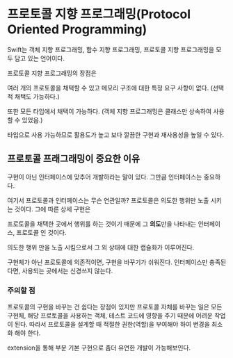 # 프로토콜 지향 프로그래밍(Protocol Oriented Programming)

Swift는 객체 지향 프로그래밍, 함수 지향 프로그래밍, 프로토콜 지향 프로그래밍을 모두 담고 있는 언어이다.



프로토콜 지향 프로그래밍의 장점은 

여러 개의 프로토콜을 채택할 수 있고 메모리 구조에 대한 특정 요구 사항이 없다. (선택적 채택도 가능하다.)

또한 모든 타입에서 채택이 가능하다. (객체 지향 프로그래밍은 클래스만 상속하여 사용할 수 있었음.)

타입으로 사용 가능하므로 활용도가 높고 보다 깔끔한 구현과 재사용성을 높일 수 있다. 

## 프로토콜 프래그래밍이 중요한 이유 

구현이 아닌 인터페이스에 맞추어 개발하라는 말이 있다. 그만큼 인터페이스는 중요하다. 

여기서 프로토콜과 인터페이스는 무슨 연관일까? 프로토콜은 의도한 행위만 노출 시키는 것이다. 그에 따른 상세 구현은

프로토콜을 채택한 곳에서 행위를 하는 것이기 때문에 그 **의도**만을 나타내는 인터페이스, 프로토콜 인 것이다. 



의도한 행위 만을 노출 시킴으로서 그 외 상태에 대한 캡슐화가 이루어진다. 

구현체가 아닌 프로토콜에 의존적이면, 구현을 바꾸기가 쉬워진다. 인터페이스만 충족된다면, 사용되는 곳에서는 신경쓰지 않는다.



### 주의할 점

프로토콜의 구현을 바꾸는 건 쉽다는 장점이 있지만 프로토콜 자체를 바꾸는 일은 모든 구현체, 해당 프로토콜을 사용하는 객체, 테스트 코드에 영향을 주기 때문에 어려운 작업이 된다. 따라서 프로토콜을 설계할 때 적절한 권한(역할)을 부여해야 하여 변경을 최소화 해야 한다.

extension을 통해 부분 기본 구현으로 좀더 유연한 개발이 가능해보인다. 

